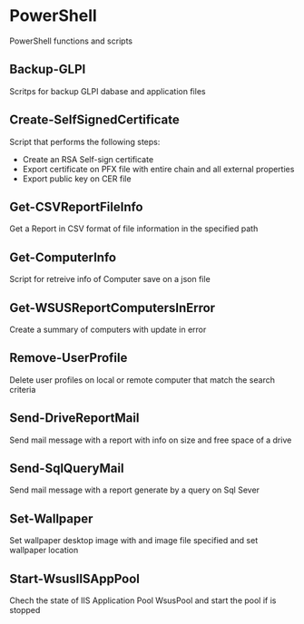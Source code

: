 # PowerShell
PowerShell functions and scripts

## Backup-GLPI
Scritps for backup GLPI dabase and application files

## Create-SelfSignedCertificate
Script that performs the following steps:
- Create an RSA Self-sign certificate
- Export certificate on PFX file with entire chain and all external properties 
- Export public key on CER file

## Get-CSVReportFileInfo
Get a Report in CSV format of file information in the specified path

## Get-ComputerInfo
Script for retreive info of Computer save on a json file

## Get-WSUSReportComputersInError
Create a summary of computers with update in error

## Remove-UserProfile
Delete user profiles on local or remote computer that match the search criteria

## Send-DriveReportMail
Send mail message with a report with info on size and free space of a drive

## Send-SqlQueryMail
Send mail message with a report generate by a query on Sql Sever

## Set-Wallpaper
Set wallpaper desktop image with and image file specified and set wallpaper location

## Start-WsusIISAppPool
Chech the state of IIS Application Pool WsusPool and start the pool if is stopped
